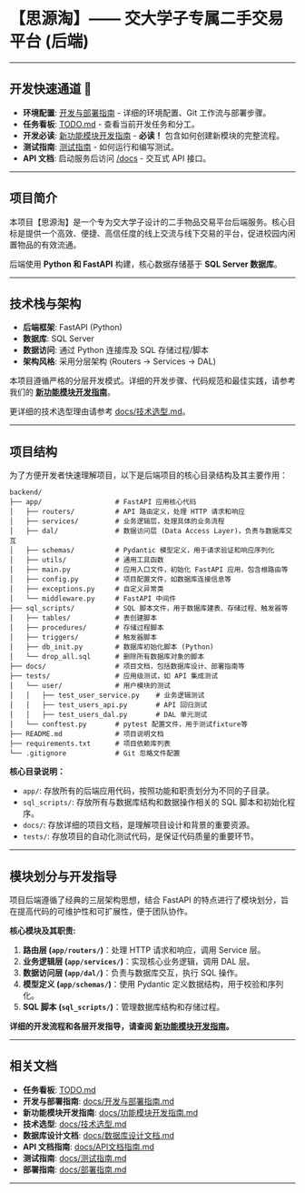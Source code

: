 # 【思源淘】—— 交大学子专属二手交易平台 (后端)

---

## 开发快速通道 🚀

* **环境配置**: [开发与部署指南](./docs/开发与部署指南.md) - 详细的环境配置、Git 工作流与部署步骤。
* **任务看板**: [TODO.md](./TODO.md) - 查看当前开发任务和分工。
* **开发必读**: [新功能模块开发指南](./docs/功能模块开发指南.md) - **必读！** 包含如何创建新模块的完整流程。
* **测试指南**: [测试指南](./docs/测试指南.md) - 如何运行和编写测试。
* **API 文档**: 启动服务后访问 [/docs](http://127.0.0.1:8000/docs) - 交互式 API 接口。

---

## 项目简介

本项目【思源淘】是一个专为交大学子设计的二手物品交易平台后端服务。核心目标是提供一个高效、便捷、高信任度的线上交流与线下交易的平台，促进校园内闲置物品的有效流通。

后端使用 **Python 和 FastAPI** 构建，核心数据存储基于 **SQL Server 数据库**。

---

## 技术栈与架构

*   **后端框架**: FastAPI (Python)
*   **数据库**: SQL Server
*   **数据访问**: 通过 Python 连接库及 SQL 存储过程/脚本
*   **架构风格**: 采用分层架构 (Routers -> Services -> DAL)

本项目遵循严格的分层开发模式。详细的开发步骤、代码规范和最佳实践，请参考我们的 **[新功能模块开发指南](./docs/功能模块开发指南.md)**。

更详细的技术选型理由请参考 [docs/技术选型.md](./docs/技术选型.md)。

---


## 项目结构

为了方便开发者快速理解项目，以下是后端项目的核心目录结构及其主要作用：

```
backend/
├── app/                  # FastAPI 应用核心代码
│   ├── routers/          # API 路由定义，处理 HTTP 请求和响应
│   ├── services/         # 业务逻辑层，处理具体的业务流程
│   ├── dal/              # 数据访问层 (Data Access Layer)，负责与数据库交互
│   ├── schemas/          # Pydantic 模型定义，用于请求验证和响应序列化
│   ├── utils/            # 通用工具函数
│   ├── main.py           # 应用入口文件，初始化 FastAPI 应用，包含根路由等
│   ├── config.py         # 项目配置文件，如数据库连接信息等
│   ├── exceptions.py     # 自定义异常类
│   └── middleware.py     # FastAPI 中间件
├── sql_scripts/          # SQL 脚本文件，用于数据库建表、存储过程、触发器等
│   ├── tables/           # 表创建脚本
│   ├── procedures/       # 存储过程脚本
│   ├── triggers/         # 触发器脚本
│   ├── db_init.py        # 数据库初始化脚本 (Python)
│   └── drop_all.sql      # 删除所有数据库对象的脚本
├── docs/                 # 项目文档，包括数据库设计、部署指南等
├── tests/                # 应用级测试，如 API 集成测试
│   └── user/             # 用户模块的测试
│   │   ├── test_user_service.py    # 业务逻辑测试
│   │   ├── test_users_api.py       # API 回归测试
│   │   ├── test_users_dal.py       # DAL 单元测试
│   └── conftest.py       # pytest 配置文件，用于测试fixture等
├── README.md             # 项目说明文档
├── requirements.txt      # 项目依赖库列表
└── .gitignore            # Git 忽略文件配置
```

**核心目录说明：**

*   `app/`: 存放所有的后端应用代码，按照功能和职责划分为不同的子目录。
*   `sql_scripts/`: 存放所有与数据库结构和数据操作相关的 SQL 脚本和初始化程序。
*   `docs/`: 存放详细的项目文档，是理解项目设计和背景的重要资源。
*   `tests/`: 存放项目的自动化测试代码，是保证代码质量的重要环节。

---

## 模块划分与开发指导

项目后端遵循了经典的三层架构思想，结合 FastAPI 的特点进行了模块划分，旨在提高代码的可维护性和可扩展性，便于团队协作。

**核心模块及其职责:**

1.  **路由层 (`app/routers/`)**：处理 HTTP 请求和响应，调用 Service 层。
2.  **业务逻辑层 (`app/services/`)**：实现核心业务逻辑，调用 DAL 层。
3.  **数据访问层 (`app/dal/`)**：负责与数据库交互，执行 SQL 操作。
4.  **模型定义 (`app/schemas/`)**：使用 Pydantic 定义数据结构，用于校验和序列化。
5.  **SQL 脚本 (`sql_scripts/`)**：管理数据库结构和存储过程。

**详细的开发流程和各层开发指导，请查阅 [新功能模块开发指南](./docs/功能模块开发指南.md)。**

---

## 相关文档

*   **任务看板**: [TODO.md](./TODO.md)
*   **开发与部署指南**: [docs/开发与部署指南.md](./docs/开发与部署指南.md)
*   **新功能模块开发指南**: [docs/功能模块开发指南.md](./docs/功能模块开发指南.md)
*   **技术选型**: [docs/技术选型.md](./docs/技术选型.md)
*   **数据库设计文档**: [docs/数据库设计文档.md](./docs/数据库设计文档.md)
*   **API 文档指南**: [docs/API文档指南.md](./docs/API文档指南.md)
*   **测试指南**: [docs/测试指南.md](./docs/测试指南.md)
*   **部署指南**: [docs/部署指南.md](./docs/部署指南.md)

---